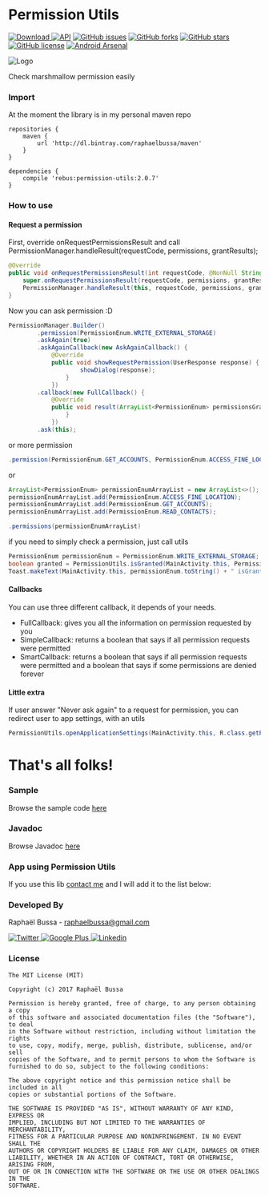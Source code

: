 # Permission Utils
[![Download](https://api.bintray.com/packages/raphaelbussa/maven/permission-utils/images/download.svg) ](https://bintray.com/raphaelbussa/maven/permission-utils/_latestVersion) [![API](https://img.shields.io/badge/API-14%2B-brightgreen.svg?style=flat)](https://android-arsenal.com/api?level=14) [![GitHub issues](https://img.shields.io/github/issues/rebus007/PermissionUtils.svg)](https://github.com/rebus007/PermissionUtils/issues) [![GitHub forks](https://img.shields.io/github/forks/rebus007/PermissionUtils.svg)](https://github.com/rebus007/PermissionUtils/network) [![GitHub stars](https://img.shields.io/github/stars/rebus007/PermissionUtils.svg)](https://github.com/rebus007/PermissionUtils/stargazers) [![GitHub license](https://img.shields.io/badge/license-MIT-blue.svg)](https://raw.githubusercontent.com/rebus007/PermissionUtils/master/LICENSE) [![Android Arsenal](https://img.shields.io/badge/Android%20Arsenal-PermissionUtils-green.svg?style=true)](https://android-arsenal.com/details/1/3951)

![Logo](https://raw.githubusercontent.com/rebus007/PermissionUtils/master/sample/src/main/ic_launcher-web.png)

Check marshmallow permission easily

### Import
At the moment the library is in my personal maven repo
```Gradle
repositories {
    maven {
        url 'http://dl.bintray.com/raphaelbussa/maven'
    }
}
```
```Gradle
dependencies {
    compile 'rebus:permission-utils:2.0.7'
}
```
### How to use
#### Request a permission

First, override onRequestPermissionsResult and call PermissionManager.handleResult(requestCode, permissions, grantResults);
```Java
@Override
public void onRequestPermissionsResult(int requestCode, @NonNull String[] permissions, @NonNull int[] grantResults) {
    super.onRequestPermissionsResult(requestCode, permissions, grantResults);
    PermissionManager.handleResult(this, requestCode, permissions, grantResults);
}
```

Now you can ask permission :D
```Java
PermissionManager.Builder()
        .permission(PermissionEnum.WRITE_EXTERNAL_STORAGE)
        .askAgain(true)
        .askAgainCallback(new AskAgainCallback() {
            @Override
            public void showRequestPermission(UserResponse response) {
                    showDialog(response);
                }
            })
        .callback(new FullCallback() {
            @Override
            public void result(ArrayList<PermissionEnum> permissionsGranted, ArrayList<PermissionEnum> permissionsDenied, ArrayList<PermissionEnum> permissionsDeniedForever, ArrayList<PermissionEnum> permissionsAsked) {
                }
            })
        .ask(this);
```
or more permission
```Java
.permission(PermissionEnum.GET_ACCOUNTS, PermissionEnum.ACCESS_FINE_LOCATION, PermissionEnum.READ_SMS)
```
or
```Java
ArrayList<PermissionEnum> permissionEnumArrayList = new ArrayList<>();
permissionEnumArrayList.add(PermissionEnum.ACCESS_FINE_LOCATION);
permissionEnumArrayList.add(PermissionEnum.GET_ACCOUNTS);
permissionEnumArrayList.add(PermissionEnum.READ_CONTACTS);

.permissions(permissionEnumArrayList)
```

if you need to simply check a permission, just call utils
```Java
PermissionEnum permissionEnum = PermissionEnum.WRITE_EXTERNAL_STORAGE;
boolean granted = PermissionUtils.isGranted(MainActivity.this, PermissionEnum.WRITE_EXTERNAL_STORAGE);
Toast.makeText(MainActivity.this, permissionEnum.toString() + " isGranted [" + granted + "]", Toast.LENGTH_SHORT).show()
```

#### Callbacks
You can use three different callback, it depends of your needs.

* FullCallback: gives you all the information on permission requested by you
* SimpleCallback: returns a boolean that says if all permission requests were permitted
* SmartCallback: returns a boolean that says if all permission requests were permitted and a boolean that says if some permissions are denied forever

#### Little extra
If user answer "Never ask again" to a request for permission, you can redirect user to app settings, with an utils
```Java
PermissionUtils.openApplicationSettings(MainActivity.this, R.class.getPackage().getName());
```
# That's all folks!

### Sample
Browse the sample code [here](https://github.com/rebus007/PermissionUtils/tree/master/sample)

### Javadoc
Browse Javadoc [here](https://rebus007.github.io/PermissionUtils/javadoc/)

### App using Permission Utils
If you use this lib [contact me](mailto:raphaelbussa@gmail.com?subject=PermissionUtils) and I will add it to the list below:

### Developed By
Raphaël Bussa - [raphaelbussa@gmail.com](mailto:raphaelbussa@gmail.com)

[ ![Twitter](https://raw.githubusercontent.com/rebus007/PermissionUtils/master/img/social/twitter-icon.png) ](https://twitter.com/rebus_007)[ ![Google Plus](https://raw.githubusercontent.com/rebus007/PermissionUtils/master/img/social/google-plus-icon.png) ](https://plus.google.com/+RaphaelBussa/posts)[ ![Linkedin](https://raw.githubusercontent.com/rebus007/PermissionUtils/master/img/social/linkedin-icon.png) ](https://www.linkedin.com/in/rebus007)

### License
```
The MIT License (MIT)

Copyright (c) 2017 Raphaël Bussa

Permission is hereby granted, free of charge, to any person obtaining a copy
of this software and associated documentation files (the "Software"), to deal
in the Software without restriction, including without limitation the rights
to use, copy, modify, merge, publish, distribute, sublicense, and/or sell
copies of the Software, and to permit persons to whom the Software is
furnished to do so, subject to the following conditions:

The above copyright notice and this permission notice shall be included in all
copies or substantial portions of the Software.

THE SOFTWARE IS PROVIDED "AS IS", WITHOUT WARRANTY OF ANY KIND, EXPRESS OR
IMPLIED, INCLUDING BUT NOT LIMITED TO THE WARRANTIES OF MERCHANTABILITY,
FITNESS FOR A PARTICULAR PURPOSE AND NONINFRINGEMENT. IN NO EVENT SHALL THE
AUTHORS OR COPYRIGHT HOLDERS BE LIABLE FOR ANY CLAIM, DAMAGES OR OTHER
LIABILITY, WHETHER IN AN ACTION OF CONTRACT, TORT OR OTHERWISE, ARISING FROM,
OUT OF OR IN CONNECTION WITH THE SOFTWARE OR THE USE OR OTHER DEALINGS IN THE
SOFTWARE.
```
